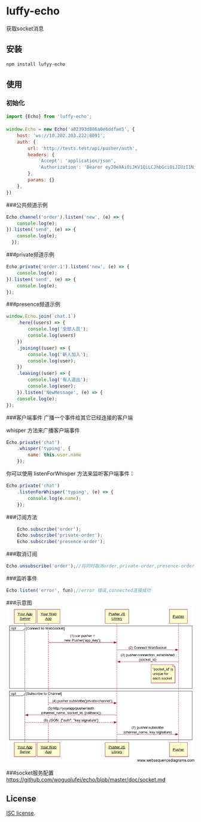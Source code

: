 # luffy-echo
获取socket消息

## 安装

``` bash
npm install lufyy-echo
```
  
## 使用

### 初始化
``` js
import {Echo} from 'luffy-echo';

window.Echo = new Echo('a82393d886a0e6ddfae5', {
    host: 'ws://10.202.203.222:8091',
    auth: {
        url: 'http://tests.test/api/pusher/auth',
        headers: {
            'Accept': 'application/json',
            'Authorization': 'Bearer eyJ0eXAiOiJKV1QiLCJhbGciOiJIUzI1NiJ9.eyJpc3MiOiJodHRwOlwvXC90ZXN0cy50ZXN0XC9hcGlcL3B1c2hlclwvYXV0aCIsImlhdCI6MTUzOTE2ODAwMSwiZXhwIjoxNTM5MTcxNjAxLCJuYmYiOjE1MzkxNjgwMDEsImp0aSI6IktMOHdsMG9Gb2FNZzA3UHkiLCJzdWIiOjEsInBydiI6Ijg3ZTBhZjFlZjlmZDE1ODEyZmRlYzk3MTUzYTE0ZTBiMDQ3NTQ2YWEifQ.nuSaYl3mvmTx-5YRQEviMqpry6gt-tWZig1gho-jlC4',
        },
        params: {}
    },
})
```

###公共频道示例
``` js
Echo.channel('order').listen('new', (e) => {
    console.log(e);
}).listen('send', (e) => {
    console.log(e);
  });
```

###private频道示例
``` js
Echo.private('order.1').listen('new', (e) => {
    console.log(e);
}).listen('send', (e) => {
    console.log(e);
});
```

###presence频道示例
``` js
window.Echo.join(`chat.1`)
    .here((users) => {
        console.log('全部人员');
        console.log(users)
    })
    .joining((user) => {
        console.log('新人加入');
        console.log(user);
    })
    .leaving((user) => {
        console.log('有人退出');
        console.log(user);
    }).listen('NewMessage', (e) => {
    console.log(e);
});
```

###客户端事件
广播一个事件给其它已经连接的客户端

whisper 方法来广播客户端事件
```js
Echo.private('chat')
    .whisper('typing', {
        name: this.user.name
    });
```

你可以使用 listenForWhisper 方法来监听客户端事件：
```js
Echo.private('chat')
    .listenForWhisper('typing', (e) => {
        console.log(e.name);
    });
```

###订阅方法
```js
    Echo.subscribe('order');
    Echo.subscribe('private-order');
    Echo.subscribe('presence-order');
```

###取消订阅
```js
Echo.unsubscribe('order');//将同时取消order,private-order,presence-order
```

###监听事件
```js
Echo.listen('error', fun);//error 错误,connected连接成功
```

###示意图
![Image text](https://github.com/woguolufei/echo/blob/master/doc/pusher.png)

###socket服务配置
https://github.com/woguolufei/echo/blob/master/doc/socket.md

## License

[ISC license](https://opensource.org/licenses/ISC).